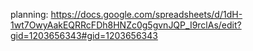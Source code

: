 planning: https://docs.google.com/spreadsheets/d/1dH-1wt7OwyAakEQRRcFDh8HNZc0g5gvnJQP_I9rclAs/edit?gid=1203656343#gid=1203656343
